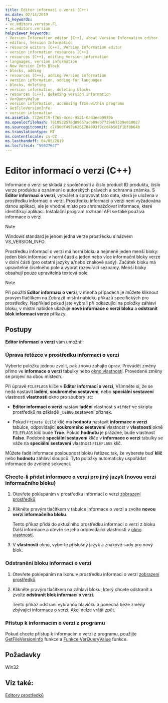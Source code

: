 ```yaml
---
title: Editor informací o verzi (C++)
ms.date: 02/14/2019
f1_keywords:
- vc.editors.version.F1
- vc.editors.version
helpviewer_keywords:
- Version Information editor [C++], about Version Information editor
- editors, Version Information
- resource editors [C++], Version Information editor
- version information resources [C++]
- resources [C++], editing version information
- languages, version information
- New Version Info Block
- blocks, adding
- resources [C++], adding version information
- version information, adding for languages
- blocks, deleting
- version information, deleting blocks
- resources [C++], deleting version information
- VerQueryValue
- version information, accessing from within programs
- GetFileVersionInfo
- version information
ms.assetid: 772e6f19-f765-4cec-9521-0ad3eeb99f9b
ms.openlocfilehash: 7910522578d89657adb09eb7729eb7539e010027
ms.sourcegitcommit: c7f90df497e6261764893f9cc04b5d1f1bf0b64b
ms.translationtype: MT
ms.contentlocale: cs-CZ
ms.lasthandoff: 04/05/2019
ms.locfileid: "59027647"
---
```

# <a name="version-information-editor-c"></a>Editor informací o verzi (C++)

Informace o verzi se skládá z společnosti a číslo product ID produktu, číslo verze produktu a oznámení o autorských právech a ochranná známka. S **Editor informací o verzi**, vytvářet a spravovat tato data, která je uložena v prostředku informací o verzi. Prostředku informací o verzi není vyžadována danou aplikací, ale je vhodné místo pro shromažďovat informace, které identifikují aplikaci. Instalační program rozhraní API se také používá informace o verzi.

> [!NOTE]
> Windows standard je jenom jedna verze prostředku s názvem VS_VERSION_INFO.

Prostředku informací o verzi má horní bloku a nejméně jeden menší bloky: jeden blok informací v horní části a jeden nebo více informační bloky verze v dolní části (pro ostatní jazyky a/nebo znakové sady). Začátek bloku má upravitelné číselného pole a vybrat rozevírací seznamy. Menší bloky obsahují pouze upravitelná textová pole.

> [!NOTE]
> Při použití **Editor informací o verzi**, v mnoha případech je můžete kliknout pravým tlačítkem na Zobrazit místní nabídku příkazů specifických pro prostředky. Například pokud jste vybrali při odkazující na položky záhlaví bloku, v místní nabídce ukazuje **nové informace o verzi bloku** a **odstranit blok informací verze** příkazy.

## <a name="how-to"></a>Postupy

**Editor informací o verzi** vám umožní:

### <a name="to-edit-a-string-in-a-version-information-resource"></a>Úprava řetězce v prostředku informací o verzi

Vyberte položku jednou zvolit, pak znovu zahajte úprav. Provádět změny přímo ve **informace o verzi** tabulky nebo [okno vlastností](/visualstudio/ide/reference/properties-window). Provedené změny se projeví na obou místech.

Při úpravě `FILEFLAGS` klíče v **Editor informací o verzi**, Všimněte si, že se nedá nastavit **ladění**, **soukromého sestavení**, nebo **speciální sestavení**  vlastnosti **vlastnosti** okno pro soubory .rc:

   - **Editor informací o verzi** nastaví **ladění** vlastnost s `#ifdef` ve skriptu prostředků na základě `_DEBUG` sestavení příznak.

  - Pokud `Private Build` klíč má **hodnotu** nastavit **informace o verzi** tabulce, odpovídající **soukromého sestavení** vlastnost v **vlastnosti**  okně `FILEFLAGS` klíč bude **True**. Pokud **hodnotu** je prázdné, bude vlastnost **False**. Podobně **speciální sestavení** klíče v **informace o verzi** tabulky se váže na **speciální sestavení** vlastnost `FILEFLAGS` klíč.

Můžete řadit informace posloupnost bloku řetězec tak, že vyberete buď **klíč** nebo **hodnotu** záhlaví sloupců. Tyto položky automaticky uspořádat informace do zvolené sekvenci.

### <a name="to-add-version-information-for-another-language-new-version-info-block"></a>Chcete-li přidat informace o verzi pro jiný jazyk (novou verzi informačního bloku)

1. Otevřete poklepáním v prostředku informací o verzi [zobrazení prostředků](how-to-create-a-resource-script-file.md#create-resources).

1. Klikněte pravým tlačítkem v tabulce informace o verzi a zvolte **novou verzi informačního bloku**.

   Tento příkaz přidá do aktuálního prostředku informací o verzi z bloku Další informace a otevře se jeho odpovídající vlastnosti v [okno vlastností](/visualstudio/ide/reference/properties-window).

1. V **vlastnosti** okno, vyberte příslušný jazyk a znakové sady pro nový blok.

### <a name="to-delete-a-version-information-block"></a>Odstranění bloku informací o verzi

1. Otevřete poklepáním na ikonu v prostředku informací o verzi [zobrazení prostředků](how-to-create-a-resource-script-file.md#create-resources).

1. Klikněte pravým tlačítkem na záhlaví bloku, který chcete odstranit a zvolte **odstranit blok informací o verzi**.

   Tento příkaz odstraní vybranou hlavičku a ponechá beze změny zbývající informace o verzi. Akci nelze vrátit zpět.

### <a name="to-access-version-information-from-within-your-program"></a>Přístup k informacím o verzi z programu

Pokud chcete přístup k informacím o verzi z programu, použijte [GetFileVersionInfo](/windows/desktop/api/winver/nf-winver-getfileversioninfoa) funkce a [Funkce VerQueryValue](/windows/desktop/api/winver/nf-winver-verqueryvaluea) funkce.

## <a name="requirements"></a>Požadavky

Win32

## <a name="see-also"></a>Viz také:

[Editory prostředků](../windows/resource-editors.md)<br/>
<!--
[Menus and Other Resources](https://msdn.microsoft.com/library/windows/desktop/ms632583.aspx)<br/>
[Version Information (Windows)](https://msdn.microsoft.com/library/windows/desktop/ms646981.aspx)-->
